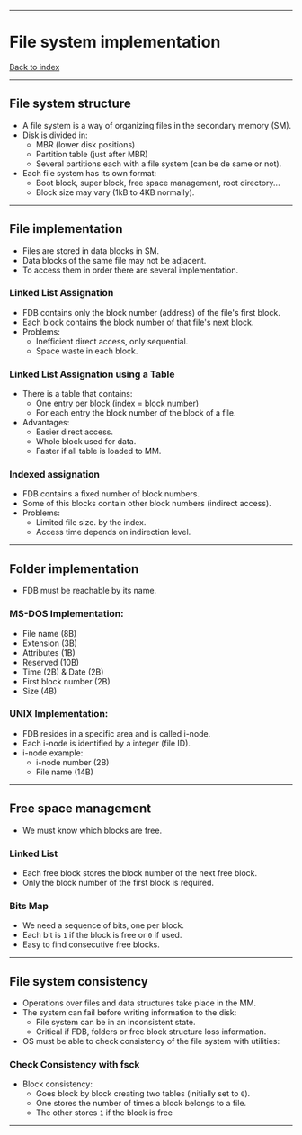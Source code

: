 
---
# File system implementation

[Back to index](../README.md)

---
## File system structure

- A file system is a way of organizing files in the secondary memory (SM).
- Disk is divided in:
	- MBR (lower disk positions)
	- Partition table (just after MBR)
	- Several partitions each with a file system (can be de same or not). 
- Each file system has its own format:
	- Boot block, super block, free space management, root directory...
	- Block size may vary (1kB to 4KB normally).

---
## File implementation

- Files are stored in data blocks in SM.
- Data blocks of the same file may not be adjacent.
- To access them in order there are several implementation.
### Linked List Assignation
- FDB contains only the block number (address) of the file's first block.
- Each block contains the block number of that file's next block.
- Problems:
	- Inefficient direct access, only sequential.
	- Space waste in each block.
### Linked List Assignation using a Table
- There is a table that contains:
	- One entry per block (index = block number)
	- For each entry the block number of the block of a file.
- Advantages:
	- Easier direct access.
	- Whole block used for data.
	- Faster if all table is loaded to MM.
### Indexed assignation
- FDB contains a fixed number of block numbers.
- Some of this blocks contain other block numbers (indirect access).
- Problems:
	- Limited file size. by the index.
	- Access time depends on indirection level.

---
## Folder implementation

- FDB must be reachable by its name.
### MS-DOS Implementation:
- File name (8B)
- Extension (3B)
- Attributes (1B)
- Reserved (10B)
- Time (2B) & Date (2B)
- First block number (2B)
- Size (4B)
### UNIX Implementation:
- FDB resides in a specific area and is called i-node.
- Each i-node is identified by a integer (file ID).
- i-node example:
	- i-node number (2B)
	- File name (14B)

---
## Free space management

- We must know which blocks are free.
### Linked List
- Each free block stores the block number of the next free block.
- Only the block number of the first block is required.

### Bits Map
- We need a sequence of bits, one per block.
- Each bit is `1` if the block is free or `0` if used.
- Easy to find consecutive free blocks.

---
## File system consistency

- Operations over files and data structures take place in the MM.
- The system can fail before writing information to the disk:
	- File system can be in an inconsistent state.
	- Critical if FDB, folders or free block structure loss information.
- OS must be able to check consistency of the file system with utilities:
### Check Consistency with fsck
- Block consistency:
	- Goes block by block creating two tables (initially set to `0`).
	- One stores the number of times a block belongs to a file.
	- The other stores `1` if the block is free

---